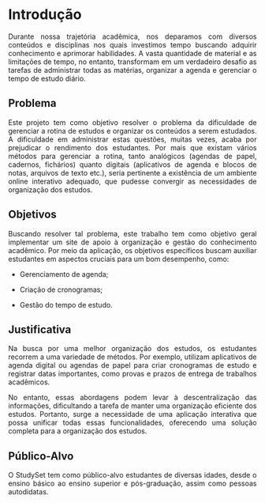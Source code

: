 # Introdução
<div align="justify">
 
Durante nossa trajetória acadêmica, nos deparamos com diversos conteúdos e disciplinas nos quais investimos tempo buscando adquirir conhecimento e aprimorar habilidades. A vasta quantidade de material e as limitações de tempo, no entanto, transformam em um verdadeiro desafio as tarefas de administrar todas as matérias, organizar a agenda e gerenciar o tempo de estudo diário. 

</div>

## Problema

<div align="justify">
 
Este projeto tem como objetivo resolver o problema da dificuldade de gerenciar a rotina de estudos e organizar os conteúdos a serem estudados. 
A dificuldade em administrar estas questões, muitas vezes, acaba por prejudicar o rendimento dos estudantes. Por mais que existam vários métodos para gerenciar a rotina, tanto analógicos (agendas de papel, cadernos, fichários) quanto digitais (aplicativos de agenda e blocos de notas, arquivos de texto etc.), seria pertinente a existência de um ambiente online interativo adequado, que pudesse convergir as necessidades de organização dos estudos. 

</div>
 
## Objetivos


<div align="justify">
 
Buscando resolver tal problema, este trabalho tem como objetivo geral implementar um site de apoio à organização e gestão do conhecimento acadêmico. Por meio da aplicação, os objetivos específicos buscam auxiliar estudantes em aspectos cruciais para um bom desempenho, como: 

</div>

- Gerenciamento de agenda; 

- Criação de cronogramas;  

- Gestão do tempo de estudo. 

## Justificativa

<div align="justify">
 
Na busca por uma melhor organização dos estudos, os estudantes recorrem a uma variedade de métodos. Por exemplo, utilizam aplicativos de agenda digital ou agendas de papel para criar cronogramas de estudo e registrar datas importantes, como provas e prazos de entrega de trabalhos acadêmicos.

No entanto, essas abordagens podem levar à descentralização das informações, dificultando a tarefa de manter uma organização eficiente dos estudos. Portanto, surge a necessidade de uma aplicação interativa que possa unificar todas essas funcionalidades, oferecendo uma solução completa para a organização dos estudos.

</div>

## Público-Alvo

<div align="justify">
 
O StudySet tem como público-alvo estudantes de diversas idades, desde o ensino básico ao ensino superior e pós-graduação, assim como pessoas autodidatas.

</div>
